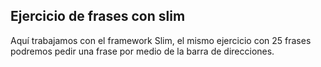 ## Ejercicio de frases con slim

Aquí trabajamos con el framework Slim, el mismo ejercicio con 25 frases podremos pedir una frase por medio de la barra de direcciones.